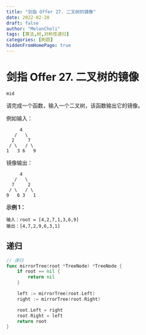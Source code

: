 ```yaml
---
title: "剑指 Offer 27. 二叉树的镜像"
date: 2022-02-28
draft: false
author: "MelonCholi"
tags: [算法,树,对称性递归]
categories: [刷题]
hiddenFromHomePage: true
---
```


# 剑指 Offer 27. 二叉树的镜像

`mid`

请完成一个函数，输入一个二叉树，该函数输出它的镜像。

例如输入：

```
     4
   /   \
  2     7
 / \   / \
1   3 6   9
```

镜像输出：

```
     4
   /   \
  7     2
 / \   / \
9   6 3   1
```

**示例 1：**

```
输入：root = [4,2,7,1,3,6,9]
输出：[4,7,2,9,6,3,1]
```

## 递归

```go
// 递归
func mirrorTree(root *TreeNode) *TreeNode {
	if root == nil {
		return nil
	}

	left := mirrorTree(root.Left)
	right := mirrorTree(root.Right)

	root.Left = right
	root.Right = left
	return root
}
```


